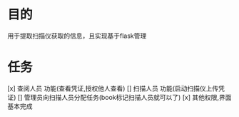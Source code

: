 # 目的
用于提取扫描仪获取的信息，且实现基于flask管理

# 任务

[x] 查阅人员 功能(查看凭证,授权他人查看)
[]  扫描人员 功能(启动扫描仪上传凭证)
[]  管理员向扫描人员分配任务(book标记扫描人员就可以了)
[x] 其他权限,界面基本完成